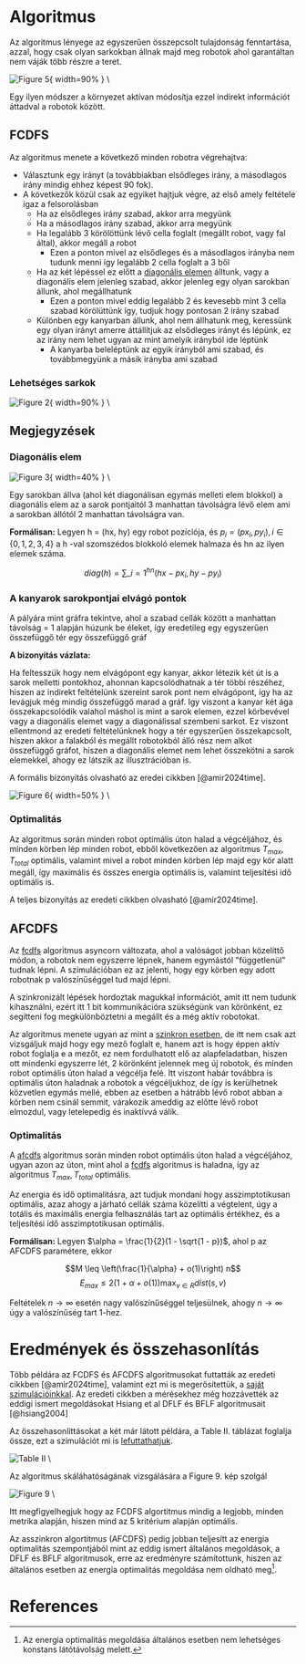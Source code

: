 # Algoritmus

Az algoritmus lényege az egyszerűen összepcsolt tulajdonság fenntartása, azzal, hogy csak olyan sarkokban állnak majd meg robotok ahol garantáltan nem váják több részre a teret.

![Figure 5](./images/fig5.png){ width=90% } \

Egy ilyen módszer a környezet aktívan módosítja ezzel indirekt információt áttadval a robotok között.

## FCDFS

Az algoritmus menete a következő minden robotra végrehajtva:

- Választunk egy irányt (a továbbiakban elsődleges irány, a másodlagos irány mindig ehhez képest 90 fok).
- A következők közül csak az egyiket hajtjuk végre, az első amely feltétele igaz a felsorolásban
  - Ha az elsődleges irány szabad, akkor arra megyünk
  - Ha a másodlagos irány szabad, akkor arra megyünk
  - Ha legalább 3 körölöttünk lévő cella foglalt (megállt robot, vagy fal által), akkor megáll a robot
    - Ezen a ponton mivel az elsődleges és a másodlagos irányba nem tudunk menni így legalább 2 cella foglalt a 3 ből
  - Ha az két lépéssel ez előtt a [diagonális elemen](#diagonális-elem) álltunk, vagy a diagonális elem jelenleg szabad, akkor jelenleg egy olyan sarokban állunk, ahol megállhatunk
    - Ezen a ponton mivel eddig legalább 2 és kevesebb mint 3 cella szabad körölüttünk így, tudjuk hogy pontosan 2 irány szabad
  - Különben egy kanyarban állunk, ahol nem állhatunk meg, keressünk egy olyan irányt amerre áttállítjuk az elsődleges irányt és lépünk, ez az irány nem lehet ugyan az mint amelyik irányból ide léptünk
    - A kanyarba beleléptünk az egyik irányból ami szabad, és továbbmegyünk a másik irányba ami szabad

### Lehetséges sarkok

![Figure 2](./images/fig2.png){ width=90% } \

## Megjegyzések

### Diagonális elem

![Figure 3](./images/fig3.png){ width=40% } \

Egy sarokban állva (ahol két diagonálisan egymás melleti elem blokkol) a diagonális elem az a sarok pontjaitól 3 manhattan távolságra lévő elem ami a sarokban állótól 2 manhattan távolságra van.

**Formálisan:** Legyen h = (hx, hy) egy robot pozíciója, és $p_i = (px_i, py_i), i \in \{0, 1, 2, 3, 4\}$ a h -val szomszédos blokkoló elemek halmaza és hn az ilyen elemek száma.

$$diag(h) = \sum\_{i = 1}^{hn} (hx - px_i, hy - py_i)$$

### A kanyarok sarokpontjai elvágó pontok

A pályára mint gráfra tekintve, ahol a szabad cellák között a manhattan távolság = 1 alapján húzunk be éleket, így eredetileg egy egyszerűen összefüggő tér egy összefüggő gráf

**A bizonyítás vázlata:**

Ha feltesszük hogy nem elvágópont egy kanyar, akkor létezik két út is a sarok melletti pontokhoz, ahonnan kapcsolódhatnak a tér többi részéhez, hiszen az indirekt feltételünk szereint sarok pont nem elvágópont, így ha az levágjuk még mindig összefüggő marad a gráf. Igy viszont a kanyar két ága összekapcsolódik valahol máshol is mint a sarok elemen, ezzel körbevével vagy a diagonális elemet vagy a diagonálissal szembeni sarkot.
Ez viszont ellentmond az eredeti feltételünknek hogy a tér egyszerűen összekapcsolt, hiszen akkor a falakból és megállt robotokból álló rész nem alkot összefüggő gráfot, hiszen a diagonális elemet nem lehet összekötni a sarok elemekkel, ahogy ez látszik az illusztrációban is.

A formális bizonyítás olvasható az eredei cikkben [@amir2024time].

![Figure 6](./images/fig6.png){ width=50% } \

### Optimalitás

Az algoritmus során minden robot optimális úton halad a végcéljához, és minden körben lép minden robot, ebből következően az algoritmus $T_{max}, T_{total}$ optimális, valamint mivel a robot minden körben lép majd egy kör alatt megáll, így maximális és összes energia optimális is, valamint teljesítési idő optimális is.

A teljes bizonyítás az eredeti cikkben olvasható [@amir2024time].

## AFCDFS

Az [fcdfs](#fcdfs) algoritmus asyncorn változata, ahol a valóságot jobban közelíttő módon, a robotok nem egyszerre lépnek, hanem egymástól "függetlenül" tudnak lépni. A szimulációban ez az jelenti, hogy egy körben egy adott robotnak p valószínűséggel tud majd lépni.

A szinkronizált lépések hordoztak magukkal információt, amit itt nem tudunk kihasználni, ezért itt 1 bit kommunikációra szükségünk van körönként, ez segítteni fog megkülönböztetni a megállt és a még aktív robotokat.

Az algoritmus menete ugyan az mint a [szinkron esetben](#algoritmus), de itt nem csak azt vizsgáljuk majd hogy egy mező foglalt e, hanem azt is hogy éppen aktív robot foglalja e a mezőt, ez nem fordulhatott elő az alapfeladatban, hiszen ott mindenki egyszerre lét, 2 körönként jelennek meg új robotok, és minden robot optimális úton halad a végcélja felé. Itt viszont habár továbbra is optimális úton haladnak a robotok a végcéljukhoz, de így is kerülhetnek közvetlen egymás mellé, ebben az esetben a hátrább lévő robot abban a körben nem csinál semmit, várakozik ameddig az előtte lévő robot elmozdul, vagy letelepedig és inaktívvá válik.

### Optimalitás

A [afcdfs](#afcdfs) algoritmus során minden robot optimális úton halad a végcéljához, ugyan azon az úton, mint ahol a [fcdfs](#fcdfs) algoritmus is haladna, így az algoritmus $T_{max}, T_{total}$ optimális.

Az energia és idő optimalitásra, azt tudjuk mondani hogy asszimptotikusan optimális, azaz ahogy a járható cellák száma közelítti a végtelent, úgy a totális és maximális energia felhasználás tart az optimális értékhez, és a teljesítési idő asszimptotikusan optimális.

**Formálisan:** Legyen $\alpha = \frac{1}{2}(1 - \sqrt{1 - p})$, ahol p az AFCDFS paramétere, ekkor

$$M \leq \left(\frac{1}{\alpha} + o(1)\right) n$$
$$E_{max} \leq 2\left(1 + \alpha + o(1)\right) \max_{v \in R} dist(s, v)$$

Feltételek $n \to \infty$ esetén nagy valószínűséggel teljesülnek, ahogy $n \to \infty$ úgy a valószínűség tart 1-hez.

# Eredmények és összehasonlítás

Több példára az FCDFS és AFCDFS algoritmusokat futtatták az eredeti cikkben [@amir2024time], valamint ezt mi is megerősítettük, a [saját szimulációinkkal](https://kristofy.github.io/uniform-dispersion-problem/simulation).
Az eredeti cikkben a mérésekhez még hozzávették az eddigi ismert megoldásokat Hsiang et al DFLF és BFLF algoritmusait [@hsiang2004]

Az összehasonlíttásokat a két már látott példára, a Table II. táblázat foglalja össze, ezt a szimulációt mi is [lefuttathatjuk](https://kristofy.github.io/uniform-dispersion-problem/simulation).

![Table II](./images/table2.png) \

Az algoritmus skáláhatóságának vizsgálására a Figure 9. kép szolgál

![Figure 9](./images/fig9.png) \

Itt megfigyelhegjuk hogy az FCDFS algortitmus mindig a legjobb, minden metrika alapján, hiszen mind az 5 kritérium alapján optimális.

Az asszinkron algortitmus (AFCDFS) pedig jobban teljesítt az energia optimalitás szempontjából mint az eddig ismert általános megoldások, a DFLF és BFLF algoritmusok, erre az eredményre számítottunk, hiszen az általános esetben az energia optimalitás megoldása nem oldható meg[^1].

[^1]: Az energia optimalitás megoldása általános esetben nem lehetséges konstans látótávolság melett.

# References
